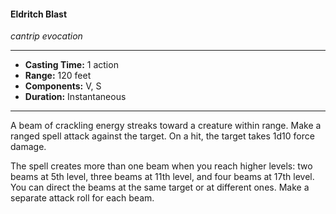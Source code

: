 #### Eldritch Blast
*cantrip evocation*
___
- **Casting Time:** 1 action
- **Range:** 120 feet
- **Components:** V, S
- **Duration:** Instantaneous
___
A beam of crackling energy streaks toward a creature within range. Make a ranged spell attack against the target. On a hit, the target takes 1d10 force damage.

The spell creates more than one beam when you reach higher levels: two beams at 5th level, three beams at 11th level, and four beams at 17th level. You can direct the beams at the same target or at different ones. Make a separate attack roll for each beam.
